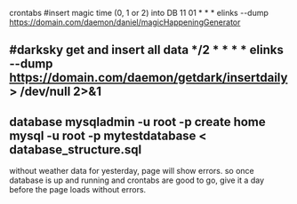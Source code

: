 crontabs
#insert magic time (0, 1 or 2) into DB
11 01 * * * elinks --dump https://domain.com/daemon/daniel/magicHappeningGenerator

#darksky get and insert all data
*/2 * * * * elinks --dump https://domain.com/daemon/getdark/insertdaily > /dev/null 2>&1
------------------------------------------------------------------------
database
mysqladmin -u root -p create home
mysql -u root -p mytestdatabase < database_structure.sql
------------------------------------------------------------------------
without weather data for yesterday, page will show errors. so once database is up and running and crontabs are good to go, give it a day before the page loads without errors.